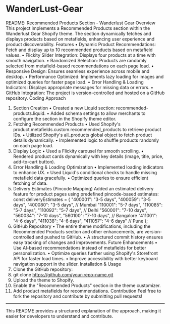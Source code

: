 ﻿# WanderLust-Gear

README: Recommended Products Section - Wanderlust Gear
Overview
This project implements a Recommended Products section within the Wanderlust Gear Shopify theme. The section dynamically fetches and displays products based on metafields, enhancing user experience and product discoverability.
Features
•	Dynamic Product Recommendations: Fetch and display up to 10 recommended products based on metafield values.
•	Flickity Slider Integration: Displays four products at a time with smooth navigation.
•	Randomized Selection: Products are randomly selected from metafield-based recommendations on each page load.
•	Responsive Design: Ensures seamless experience across mobile and desktop.
•	Performance Optimized: Implements lazy loading for images and optimized queries for faster page load.
•	Error Handling & Loading Indicators: Displays appropriate messages for missing data or errors.
•	GitHub Integration: The project is version-controlled and hosted on a GitHub repository.
Coding Approach
1. Section Creation
•	Created a new Liquid section: recommended-products.liquid.
•	Added schema settings to allow merchants to configure the section in the Shopify theme editor.
2. Fetching Recommended Products
•	Used Shopify's product.metafields.custom.recommended_products to retrieve product IDs.
•	Utilized Shopify's all_products global object to fetch product details dynamically.
•	Implemented logic to shuffle products randomly on each page load.
3. Display Logic
•	Used a Flickity carousel for smooth scrolling.
•	Rendered product cards dynamically with key details (image, title, price, add-to-cart button).
4. Error Handling & Loading Optimization
•	Implemented loading indicators to enhance UX.
•	Used Liquid's conditional checks to handle missing metafield data gracefully.
•	Optimized queries to ensure efficient fetching of data.
5. Delivery Estimates (Pincode Mapping)
Added an estimated delivery feature for product pages using predefined pincode-based estimates:
const deliveryEstimates = {
    "400001": "3-5 days", "400059": "3-5 days", "400080": "3-5 days", // Mumbai
    "110001": "5-7 days", "110085": "5-7 days", "110092": "5-7 days", // Delhi
    "560001": "7-10 days", "560034": "7-10 days", "560100": "7-10 days", // Bangalore
    "411001": "4-6 days", "411038": "4-6 days", "411057": "4-6 days"  // Pune
};
6. GitHub Repository
•	The entire theme modifications, including the Recommended Products section and other enhancements, are version-controlled and pushed to GitHub.
•	A structured commit history ensures easy tracking of changes and improvements.
Future Enhancements
•	Use AI-based recommendations instead of metafields for better personalization.
•	Optimize queries further using Shopify's Storefront API for faster load times.
•	Improve accessibility with better keyboard navigation support in the slider.
Installation & Usage
1.	Clone the GitHub repository:
2.	git clone https://github.com/your-repo-name.git
3.	Upload the theme to Shopify.
4.	Enable the "Recommended Products" section in the theme customizer.
5.	Add product metafields for recommendations.
Contribution
Feel free to fork the repository and contribute by submitting pull requests!
________________________________________
This README provides a structured explanation of the approach, making it easier for developers to understand and contribute.


